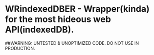 # WRindexedDBER - Wrapper(kinda) for the most hideous web API(indexedDB).
##WARNING: UNTESTED & UNOPTIMIZED CODE. DO NOT USE IN PRODUCTION.
